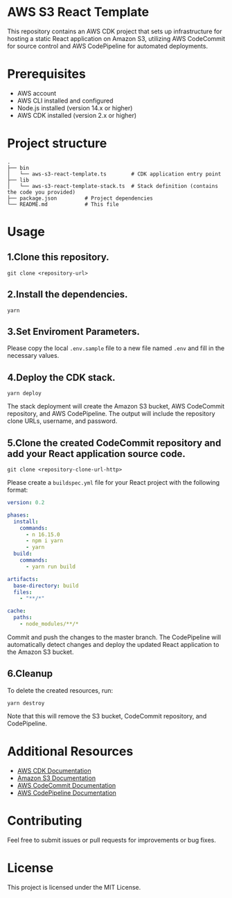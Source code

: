 # AWS S3 React Template
This repository contains an AWS CDK project that sets up infrastructure for hosting a static React application on Amazon S3, utilizing AWS CodeCommit for source control and AWS CodePipeline for automated deployments.

# Prerequisites
- AWS account
- AWS CLI installed and configured
- Node.js installed (version 14.x or higher)
- AWS CDK installed (version 2.x or higher)

# Project structure

```
.
├── bin
│   └── aws-s3-react-template.ts        # CDK application entry point
├── lib
│   └── aws-s3-react-template-stack.ts  # Stack definition (contains the code you provided)
├── package.json         # Project dependencies
└── README.md            # This file
```

# Usage
## 1.Clone this repository.
```
git clone <repository-url>
```
## 2.Install the dependencies.
```
yarn
```
## 3.Set Enviroment Parameters.
Please copy the local `.env.sample` file to a new file named `.env` and fill in the necessary values.
## 4.Deploy the CDK stack.
```
yarn deploy
```
The stack deployment will create the Amazon S3 bucket, AWS CodeCommit repository, and AWS CodePipeline. The output will include the repository clone URLs, username, and password.
## 5.Clone the created CodeCommit repository and add your React application source code.
```
git clone <repository-clone-url-http>
```

Please create a `buildspec.yml` file for your React project with the following format:
```yml
version: 0.2

phases:
  install:
    commands:
      - n 16.15.0
      - npm i yarn
      - yarn
  build:
    commands:
      - yarn run build

artifacts:
  base-directory: build
  files:
    - "**/*"

cache:
  paths:
    - node_modules/**/*
```

Commit and push the changes to the master branch. The CodePipeline will automatically detect changes and deploy the updated React application to the Amazon S3 bucket.
## 6.Cleanup
To delete the created resources, run:
```
yarn destroy
```

Note that this will remove the S3 bucket, CodeCommit repository, and CodePipeline.

# Additional Resources
- [AWS CDK Documentation](https://docs.aws.amazon.com/cdk/v2/guide/home.html)
- [Amazon S3 Documentation](https://docs.aws.amazon.com/AmazonS3/latest/userguide/Welcome.html)
- [AWS CodeCommit Documentation](https://docs.aws.amazon.com/codecommit/latest/userguide/welcome.html)
- [AWS CodePipeline Documentation](https://docs.aws.amazon.com/codepipeline/latest/userguide/welcome.html)

# Contributing
Feel free to submit issues or pull requests for improvements or bug fixes.

# License
This project is licensed under the MIT License.